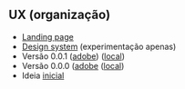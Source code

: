 ## UX (organização)

- [Landing page](landing-page.pna)
- [Design system](dsp) (experimentação apenas)
- Versão 0.0.1 ([adobe](https://xd.adobe.com/view/56ff6646-cc3e-4aa4-b77d-6a60be41180f-03ac/)) ([local](hifi))
- Versão 0.0.0 ([adobe](https://xd.adobe.com/view/3fbb3b7f-e687-4cc7-8051-83591263781c-6ae8/) ([local](wireframe))
- Ideia [inicial](inicial)
